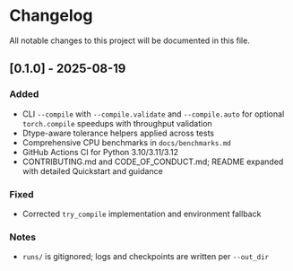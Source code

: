 # Changelog

All notable changes to this project will be documented in this file.

## [0.1.0] - 2025-08-19
### Added
- CLI `--compile` with `--compile.validate` and `--compile.auto` for optional `torch.compile` speedups with throughput validation
- Dtype-aware tolerance helpers applied across tests
- Comprehensive CPU benchmarks in `docs/benchmarks.md`
- GitHub Actions CI for Python 3.10/3.11/3.12
- CONTRIBUTING.md and CODE_OF_CONDUCT.md; README expanded with detailed Quickstart and guidance

### Fixed
- Corrected `try_compile` implementation and environment fallback

### Notes
- `runs/` is gitignored; logs and checkpoints are written per `--out_dir`
